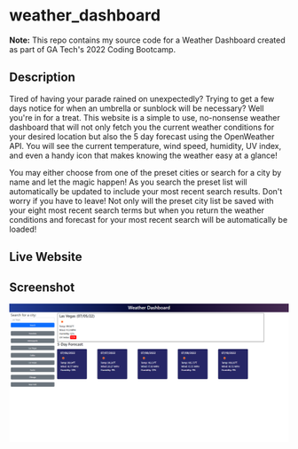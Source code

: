 # weather_dashboard
**Note:** This repo contains my source code for a Weather Dashboard created as part of GA Tech's 2022 Coding Bootcamp.

## Description ##

Tired of having your parade rained on unexpectedly? Trying to get a few days notice for when an umbrella or sunblock will be necessary? Well you're in for a treat. This website is a simple to use, no-nonsense weather dashboard that will not only fetch you the current weather conditions for your desired location but also the 5 day forecast using the OpenWeather API. You will see the current temperature, wind speed, humidity, UV index, and even a handy icon that makes knowing the weather easy at a glance!

You may either choose from one of the preset cities or search for a city by name and let the magic happen! As you search the preset list will automatically be updated to include your most recent search results. Don't worry if you have to leave! Not only will the preset city list be saved with your eight most recent search terms but when you return the weather conditions and forecast for your most recent search will be automatically be loaded!

## Live Website ##



## Screenshot ##

![Weather Dashboard Screenshot](./assets/img/screenshot.png "Weather Dashboard")